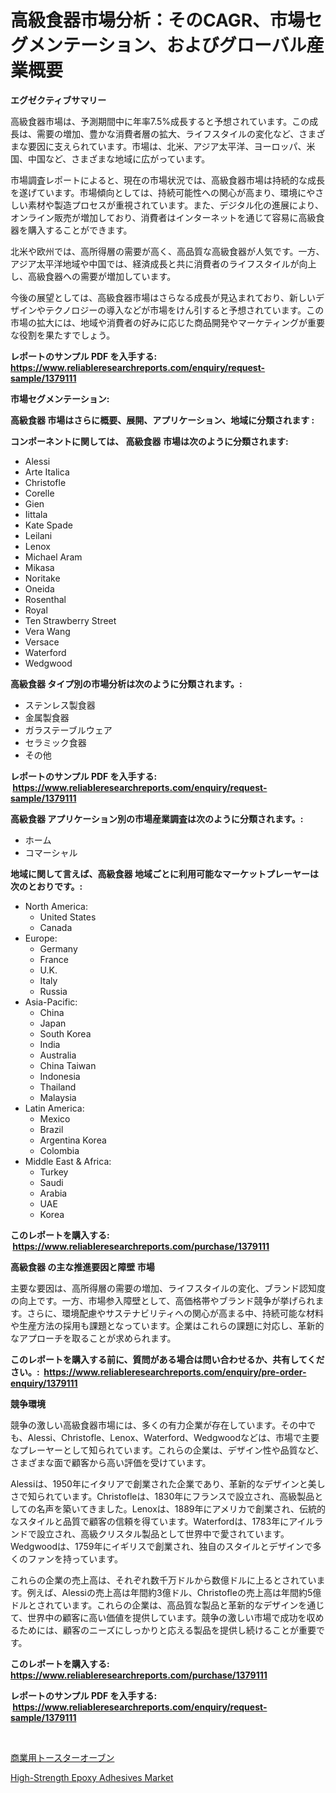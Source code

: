 <p><h1>高級食器市場分析：そのCAGR、市場セグメンテーション、およびグローバル産業概要</h1></p><p><strong>エグゼクティブサマリー</strong></p>
<p><p>高級食器市場は、予測期間中に年率7.5%成長すると予想されています。この成長は、需要の増加、豊かな消費者層の拡大、ライフスタイルの変化など、さまざまな要因に支えられています。市場は、北米、アジア太平洋、ヨーロッパ、米国、中国など、さまざまな地域に広がっています。</p><p>市場調査レポートによると、現在の市場状況では、高級食器市場は持続的な成長を遂げています。市場傾向としては、持続可能性への関心が高まり、環境にやさしい素材や製造プロセスが重視されています。また、デジタル化の進展により、オンライン販売が増加しており、消費者はインターネットを通じて容易に高級食器を購入することができます。</p><p>北米や欧州では、高所得層の需要が高く、高品質な高級食器が人気です。一方、アジア太平洋地域や中国では、経済成長と共に消費者のライフスタイルが向上し、高級食器への需要が増加しています。</p><p>今後の展望としては、高級食器市場はさらなる成長が見込まれており、新しいデザインやテクノロジーの導入などが市場をけん引すると予想されています。この市場の拡大には、地域や消費者の好みに応じた商品開発やマーケティングが重要な役割を果たすでしょう。</p></p>
<p><strong>レポートのサンプル PDF を入手する: <a href="https://www.reliableresearchreports.com/enquiry/request-sample/1379111">https://www.reliableresearchreports.com/enquiry/request-sample/1379111</a></strong></p>
<p><strong>市場セグメンテーション:</strong></p>
<p><strong> 高級食器 市場はさらに概要、展開、アプリケーション、地域に分類されます :</strong></p>
<p><strong>コンポーネントに関しては、 高級食器 市場は次のように分類されます: &nbsp;</strong></p>
<p><ul><li>Alessi</li><li>Arte Italica</li><li>Christofle</li><li>Corelle</li><li>Gien</li><li>Iittala</li><li>Kate Spade</li><li>Leilani</li><li>Lenox</li><li>Michael Aram</li><li>Mikasa</li><li>Noritake</li><li>Oneida</li><li>Rosenthal</li><li>Royal</li><li>Ten Strawberry Street</li><li>Vera Wang</li><li>Versace</li><li>Waterford</li><li>Wedgwood</li></ul></p>
<p><strong> 高級食器 タイプ別の市場分析は次のように分類されます。:</strong></p>
<p><ul><li>ステンレス製食器</li><li>金属製食器</li><li>ガラステーブルウェア</li><li>セラミック食器</li><li>その他</li></ul></p>
<p><strong>レポートのサンプル PDF を入手する: &nbsp;<a href="https://www.reliableresearchreports.com/enquiry/request-sample/1379111">https://www.reliableresearchreports.com/enquiry/request-sample/1379111</a></strong></p>
<p><strong> 高級食器 アプリケーション別の市場産業調査は次のように分類されます。:</strong></p>
<p><ul><li>ホーム</li><li>コマーシャル</li></ul></p>
<p><strong>地域に関して言えば、高級食器 地域ごとに利用可能なマーケットプレーヤーは次のとおりです。:</strong></p>
<p><ul>
    <li>
        North America:
        <ul>
            <li>United States</li>
            <li>Canada</li>
        </ul>
    </li>
    <li>
        Europe:
        <ul>
            <li>Germany</li>
            <li>France</li>
            <li>U.K.</li>
            <li>Italy</li>
            <li>Russia</li>
        </ul>
    </li>
    <li>
        Asia-Pacific:
        <ul>
            <li>China</li>
            <li>Japan</li>
            <li>South Korea</li>
            <li>India</li>
            <li>Australia</li>
            <li>China Taiwan</li>
            <li>Indonesia</li>
            <li>Thailand</li>
            <li>Malaysia</li>
        </ul>
    </li>
    <li>
        Latin America:
        <ul>
            <li>Mexico</li>
            <li>Brazil</li>
            <li>Argentina Korea</li>
            <li>Colombia</li>
        </ul>
    </li>
    <li>
        Middle East & Africa:
        <ul>
            <li>Turkey</li>
            <li>Saudi</li>
            <li>Arabia</li>
            <li>UAE</li>
            <li>Korea</li>
        </ul>
    </li>
    </ul></p>
<p><strong>このレポートを購入する: &nbsp;<a href="https://www.reliableresearchreports.com/purchase/1379111">https://www.reliableresearchreports.com/purchase/1379111</a></strong></p>
<p><strong>高級食器 の主な推進要因と障壁 市場</strong></p>
<p><p>主要な要因は、高所得層の需要の増加、ライフスタイルの変化、ブランド認知度の向上です。一方、市場参入障壁として、高価格帯やブランド競争が挙げられます。さらに、環境配慮やサステナビリティへの関心が高まる中、持続可能な材料や生産方法の採用も課題となっています。企業はこれらの課題に対応し、革新的なアプローチを取ることが求められます。</p></p>
<p><strong>このレポートを購入する前に、質問がある場合は問い合わせるか、共有してください。:&nbsp; <a href="https://www.reliableresearchreports.com/enquiry/pre-order-enquiry/1379111">https://www.reliableresearchreports.com/enquiry/pre-order-enquiry/1379111</a></strong></p>
<p><strong>競争環境</strong></p>
<p><p>競争の激しい高級食器市場には、多くの有力企業が存在しています。その中でも、Alessi、Christofle、Lenox、Waterford、Wedgwoodなどは、市場で主要なプレーヤーとして知られています。これらの企業は、デザイン性や品質など、さまざまな面で顧客から高い評価を受けています。</p><p>Alessiは、1950年にイタリアで創業された企業であり、革新的なデザインと美しさで知られています。Christofleは、1830年にフランスで設立され、高級製品としての名声を築いてきました。Lenoxは、1889年にアメリカで創業され、伝統的なスタイルと品質で顧客の信頼を得ています。Waterfordは、1783年にアイルランドで設立され、高級クリスタル製品として世界中で愛されています。Wedgwoodは、1759年にイギリスで創業され、独自のスタイルとデザインで多くのファンを持っています。</p><p>これらの企業の売上高は、それぞれ数千万ドルから数億ドルに上るとされています。例えば、Alessiの売上高は年間約3億ドル、Christofleの売上高は年間約5億ドルとされています。これらの企業は、高品質な製品と革新的なデザインを通じて、世界中の顧客に高い価値を提供しています。競争の激しい市場で成功を収めるためには、顧客のニーズにしっかりと応える製品を提供し続けることが重要です。</p></p>
<p><strong>このレポートを購入する: &nbsp; <a href="https://www.reliableresearchreports.com/purchase/1379111">https://www.reliableresearchreports.com/purchase/1379111</a></strong></p>
<p><strong>レポートのサンプル PDF を入手する: &nbsp;<a href="https://www.reliableresearchreports.com/enquiry/request-sample/1379111">https://www.reliableresearchreports.com/enquiry/request-sample/1379111</a></strong><strong></strong></p>
<p>&nbsp;</p>
<p><p><a href="https://github.com/bucuel854722/Market-Research-Report-List-1/blob/main/86013641011.md">商業用トースターオーブン</a></p><p><a href="https://funky-papaya-cf4.notion.site/High-Strength-Epoxy-Adhesives-Market-Size-Furnishes-Valuable-Information-Encompassing-Market-Share--122ee916359046519f5797b0979d5aa6">High-Strength Epoxy Adhesives Market</a></p></p>